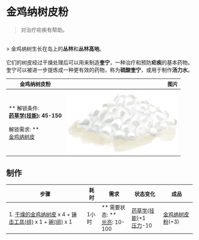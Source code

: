# 金鸡纳树皮粉  
> 对治疗疟疾有帮助。  
<br>  
> 金鸡纳树生长在岛上的<b>丛林</b>和<b>丛林高地</b>。<br><br>它们的树皮经过干燥处理后可以用来制造<b>奎宁</b>，一种治疗和预防<b>疟疾</b>的基本药物。奎宁可以被进一步提炼成一种更有效的药物，称为<b>硫酸奎宁</b>，或用于制作<b>汤力水</b>。  
  
  金鸡纳树皮粉  |   图片   
 ----  |  ----:   
 ** 解锁条件: **<br>[药草学(技能)](Skill_Herbology.md): 45-150<br><br>** 解锁需求: **<br>[金鸡纳树皮](BarkCinchona.md)  |  <img decoding="async" src="Sprite/Quicklime.png" href="a.md" style="max-width:300px;max-height:300px;">   
  
## 制作  
步骤  |  耗时  |  需求  |  状态变化  |  成品  
----  |  ----  |  ----  |  ----  |  ----  
1. [干燥的金鸡纳树皮](BarkCinchonaDried.md) x 4 + [锤击工具(组)](GpTag_Hammer.md) x 1 + [碗(组)](GpTag_Bowl.md) x 1  |  1小时  |  ** 需要状态: **<br>[光亮](Light.md): 10-100  |  [药草学(技能)](Skill_Herbology.md)+1<br>[压力](Stress.md)-10  |  [金鸡纳树皮粉](QuininePowder.md)(+3)  
